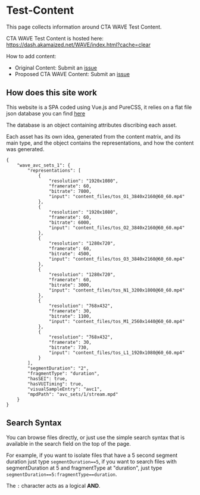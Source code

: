 # Test-Content

This page collects information around CTA WAVE Test Content.

CTA WAVE Test Content is hosted here: https://dash.akamaized.net/WAVE/index.html?cache=clear


How to add content:
* Original Content: Submit an [issue](https://github.com/cta-wave/Test-Content/issues/new&labels=proposed-original)
* Proposed CTA WAVE Content: Submit an [issue](https://github.com/cta-wave/Test-Content/issues/new&labels=proposed-wave-content) 

## How does this site work

This website is a SPA coded using Vue.js and PureCSS, it relies on a flat file json database you can find [here](http://dash.akamaized.net/WAVE/js/app.js)

The database is an object containing attributes discribing each asset.

Each asset has its own idea, generated from the content matrix, and its main type, and the object contains the representations, and how the content was generated.

```
{
    "wave_avc_sets_1": {
        "representations": [
            {
                "resolution": "1920x1080",
                "framerate": 60,
                "bitrate": 7800,
                "input": "content_files/tos_O1_3840x2160@60_60.mp4"
            },
            {
                "resolution": "1920x1080",
                "framerate": 60,
                "bitrate": 6000,
                "input": "content_files/tos_O2_3840x2160@60_60.mp4"
            },
            {
                "resolution": "1280x720",
                "framerate": 60,
                "bitrate": 4500,
                "input": "content_files/tos_O3_3840x2160@60_60.mp4"
            },
            {
                "resolution": "1280x720",
                "framerate": 60,
                "bitrate": 3000,
                "input": "content_files/tos_N1_3200x1800@60_60.mp4"
            },
            {
                "resolution": "768x432",
                "framerate": 30,
                "bitrate": 1100,
                "input": "content_files/tos_M1_2560x1440@60_60.mp4"
            },
            {
                "resolution": "768x432",
                "framerate": 30,
                "bitrate": 730,
                "input": "content_files/tos_L1_1920x1080@60_60.mp4"
            }
        ],
        "segmentDuration": "2",
        "fragmentType": "duration",
        "hasSEI": true,
        "hasVUITiming": true,
        "visualSampleEntry": "avc1",
        "mpdPath": "avc_sets/1/stream.mpd"
    }
}
```

## Search Syntax

You can browse files directly, or just use the simple search syntax that is available in the search field on the top of the page.

For example, if you want to isolate files that have a 5 second segment duration just type `segmentDuration==5`,
if you want to search files with segmentDuration at 5 and fragmentType at "duration", just type `segmentDuration==5:fragmentType==duration`.

The `:` character acts as a logical **AND**.
